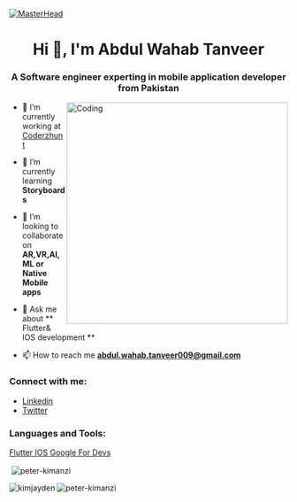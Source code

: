 [![MasterHead](https://visme.co/blog/wp-content/uploads/2019/10/animated-presentation-software-header.gif)]()

<h1 align="center">Hi 👋, I'm Abdul Wahab Tanveer</h1>
<h3 align="center">A Software engineer experting in mobile application developer from Pakistan</h3>
<img align="right" alt="Coding" width="400" src="https://miro.medium.com/max/680/0*7Q3yvSIv_t0ioJ-Z.gif"/>

- 🔭 I’m currently working at [Coderzhunt](https://coderzhunt.com/)

- 🌱 I’m currently learning **Storyboards**

- 👯 I’m looking to collaborate on **AR,VR,AI,ML or Native Mobile apps**

- 💬 Ask me about ** Flutter& IOS development **

- 📫 How to reach me **abdul.wahab.tanveer009@gmail.com**


<h3 align="left">Connect with me:</h3>
<p align="left">

- [Linkedin](https://www.linkedin.com/in/abdul-wahab-tanveer-1959241b2/)
- [Twitter](https://twitter.com/Abdul_Wahab_786)

<h3 align="left">Languages and Tools:</h3>
<p align="left"> 
  <a href="https://flutter.dev">Flutter <a/>  
  <a href="https://developer.apple.com">IOS <a/> 
  <a href="https://developers.google.com/">Google For Devs <a/> 
  </p>

<p>&nbsp;<img align="center" src="https://github-readme-stats.vercel.app/api?username=AbdulWahabTanveer&show_icons=true&locale=en" alt="peter-kimanzi" /></p>

<p><img align="left" src="https://github-readme-stats.vercel.app/api/top-langs?username=AbdulWahabTanveer&show_icons=true&locale=en&layout=compact" alt="kimjayden" /></p>

<p><img align="center" src="https://github-readme-streak-stats.herokuapp.com/?user=AbdulWahabTanveer&" alt="peter-kimanzi" /></p>
